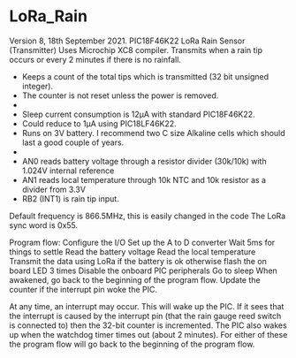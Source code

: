 # LoRa_Rain
Version 8, 18th September 2021.
PIC18F46K22 LoRa Rain Sensor (Transmitter)
Uses Microchip XC8 compiler.
Transmits when a rain tip occurs or every 2 minutes if there is no rainfall.
 * Keeps a count of the total tips which is transmitted (32 bit unsigned integer).
 * The counter is not reset unless the power is removed.
 * 
 * Sleep current consumption is 12µA with standard PIC18F46K22.
 * Could reduce to 1µA using PIC18LF46K22.
 * Runs on 3V battery.  I recommend two C size Alkaline cells which should last a good couple of years.
 * 
 * AN0 reads battery voltage through a resistor divider (30k/10k) with 1.024V internal reference
 * AN1 reads local temperature through 10k NTC and 10k resistor as a divider from 3.3V
 * RB2 (INT1) is rain tip input.
 
 Default frequency is 866.5MHz, this is easily changed in the code
 The LoRa sync word is 0x55.
 
 Program flow:
 Configure the I/O
 Set up the A to D converter
 Wait 5ms for things to settle
 Read the battery voltage
 Read the local temperature
 Transmit the data using LoRa if the battery is ok
 otherwise flash the on board LED 3 times
 Disable the onboard PIC peripherals
 Go to sleep
 When awakened, go back to the beginning of the program flow.  Update the counter if the interrupt pin woke the PIC.
 
 At any time, an interrupt may occur.  This will wake up the PIC.  If it sees that the
 interrupt is caused by the interrupt pin (that the rain gauge reed switch is connected to)
 then the 32-bit counter is incremented.
 The PIC also wakes up when the watchdog timer times out (about 2 minutes).
 For either of these the program flow will go back to the beginning of the program flow.

